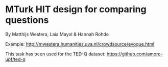 # MTurk HIT design for comparing questions
By Matthijs Westera, Laia Mayol & Hannah Rohde

Example: http://mwestera.humanities.uva.nl/crowdsource/evoque.html

This task has been used for the TED-Q dataset: https://github.com/amore-upf/ted-q
